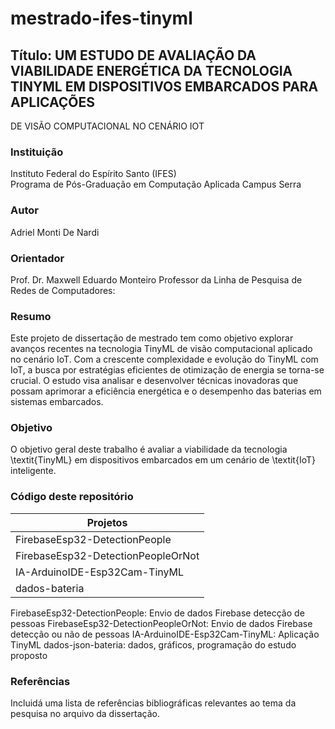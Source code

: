 # mestrado-ifes-tinyml

## Título: UM ESTUDO DE AVALIAÇÃO DA VIABILIDADE ENERGÉTICA DA TECNOLOGIA TINYML EM DISPOSITIVOS EMBARCADOS PARA APLICAÇÕES
DE VISÃO COMPUTACIONAL NO CENÁRIO IOT

### Instituição
Instituto Federal do Espírito Santo (IFES)  
Programa de Pós-Graduação em Computação Aplicada
Campus Serra

### Autor
Adriel Monti De Nardi

### Orientador
Prof. Dr. Maxwell Eduardo Monteiro
Professor da Linha de Pesquisa de Redes de Computadores:

### Resumo
Este projeto de dissertação de mestrado tem como objetivo explorar avanços recentes na tecnologia TinyML de visão computacional aplicado no cenário IoT. Com a crescente complexidade e evolução do TinyML com IoT, a busca por estratégias eficientes de otimização de energia se torna-se crucial. O estudo visa analisar e desenvolver técnicas inovadoras que possam aprimorar a eficiência energética e o desempenho das baterias em sistemas embarcados.

### Objetivo
O objetivo geral deste trabalho é avaliar a viabilidade da tecnologia \textit{TinyML} em dispositivos embarcados em um cenário de \textit{IoT} inteligente.


### Código deste repositório
| Projetos                            | 
|-------------------------------------|
| FirebaseEsp32-DetectionPeople       | 
| FirebaseEsp32-DetectionPeopleOrNot  |
| IA-ArduinoIDE-Esp32Cam-TinyML       | 
| dados-bateria                       | 

FirebaseEsp32-DetectionPeople: Envio de dados Firebase detecção de pessoas
FirebaseEsp32-DetectionPeopleOrNot: Envio de dados Firebase detecção ou não de pessoas
IA-ArduinoIDE-Esp32Cam-TinyML: Aplicação TinyML
dados-json-bateria: dados, gráficos, programação do estudo proposto

### Referências
Incluidá uma lista de referências bibliográficas relevantes ao tema da pesquisa no arquivo da dissertação.


